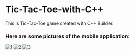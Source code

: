# Tic-Tac-Toe-with-C++
This is Tic-Tac-Toe game created with C++ Builder.

### Here are some pictures of the mobile application:
![1](https://github.com/AdamDawi/Tic-Tac-Toe-with-Java/assets/49430055/ea24b1ee-c332-4d12-a0a6-293d25bdb4f5)
![2](https://github.com/AdamDawi/Tic-Tac-Toe-with-Java/assets/49430055/39e674f1-c1f7-4bca-a0ae-632cfad8ce51)
![3](https://github.com/AdamDawi/Tic-Tac-Toe-with-Java/assets/49430055/778f3037-54b7-468a-889a-8861f3e9ad56)
